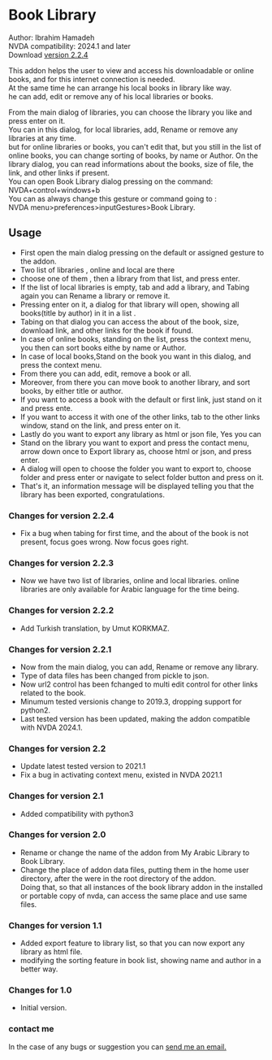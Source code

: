 # Book Library #

Author: Ibrahim Hamadeh  
NVDA compatibility: 2024.1 and later  
Download [version 2.2.4][1]  

This addon helps the user to view and access his downloadable or online books, and for this internet connection is needed.  
At the same time he can arrange his local books in library like way.  
he can add, edit or remove any of his local libraries or books. 

From the main dialog of libraries, you can choose the library you like and press enter on it.  
You can in this dialog, for local libraries, add, Rename or remove any libraries at any time.  
but for online libraries or books, you can't edit that, but you still in the list of online books, you can change sorting of books, by name or Author.
On the library dialog, you can read informations about the books, size of file, the link, and other links if present.  
You can open Book Library dialog pressing on the command: NVDA+control+windows+b  
You can as always change this gesture or command going to :  
NVDA menu>preferences>inputGestures>Book Library.  

## Usage ##

*	First open the main dialog pressing on the default or assigned gesture to the addon.  
*	Two list of libraries , online and local are there
*	choose one of them , then a library from that list, and press enter.  
*	If the list of local libraries is empty, tab and add a library, and Tabing again you can Rename a library or remove it.  
*	Pressing enter on it, a dialog for that library will open, showing all books(title by author) in it in a list .  
*	Tabing on that dialog you can access the about of the book, size, download link, and other links for the book if found.  
*	In case of online books, standing on the list, press the context menu, you then can sort books eithe by name or Author.
*	In case of local books,Stand on the book you want in this dialog, and press the context menu.  
*	From there you can add, edit, remove a book or all.  
*	Moreover, from there you can move book to another library, and sort books, by either title or author.  
*	If you want to access a book with the default or first link, just stand on it and press ente.  
*	If you want to access it with one of the other links, tab to the other links window, stand on the link, and press enter on it.  
*	Lastly do you want to export any library as html or json file, Yes you can  
*	Stand on the library you want to export and press the contact menu, arrow down once to Export library as, choose html or json, and press enter.  
*	A dialog will open to choose the folder you want to export to, choose folder and press enter or navigate to select folder button and press on it.  
*	That's it, an information message will be displayed telling you that the library has been exported, congratulations.  

### Changes for version 2.2.4 ###

*	Fix a bug when tabing for first time, and the about of the book is not present, focus goes wrong. Now focus goes right.

### Changes for version 2.2.3 ###

*	Now we have two list of libraries, online and local libraries. 
online libraries are only available for Arabic language  for the time being.

### Changes for version 2.2.2 ###

*	Add Turkish translation, by Umut KORKMAZ.

### Changes for version 2.2.1 ###

*	Now from the main dialog, you can add, Rename or remove any library.
*	Type of data files has been changed from pickle to json.
*	Now url2 control has been fchanged to multi edit control for other links related to the book. 
*	Minumum tested versionis change to 2019.3, dropping support for python2.
*	Last tested version has been updated, making the addon compatible with NVDA 2024.1.

### Changes for version 2.2 ###

*	Update latest tested version to 2021.1  
*	Fix a bug in activating context menu, existed in NVDA 2021.1  

### Changes for version 2.1 ###

*	Added compatibility with python3  

### Changes for version 2.0 ###

*	Rename or change the name of the addon from My Arabic Library to Book Library.  
*	Change the place of addon data files, putting them in the home user directory, after the were in the root directory of the addon.  
Doing that, so that all instances of the book library addon in the installed or portable copy of nvda, can access the same place and use same files.  

### Changes for version 1.1 ###

*	Added export feature to library list, so that you can now export any library as html file.  
*	modifying the sorting feature in book list, showing name and author in a better way.  

### Changes for 1.0 ###

*	Initial version.

### contact me ###

In the case of any bugs or suggestion you can [send me an email.](mailto:ibra.hamadeh@hotmail.com)

[1]: https://github.com/ibrahim-s/bookLibrary/releases/download/v2.2.4/bookLibrary-2.2.4.nvda-addon
